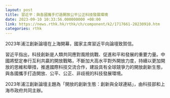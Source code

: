 ```yaml
---
layout: post
title: 習近平：與各國攜手打造開放公平公正科技發展環境
date: 2023-09-10 10:33:56.000000000 +08:00
link: https://news.rthk.hk/rthk/ch/component/k2/1717661-20230910.htm
categories: rthk
---
```


2023年浦江創新論壇在上海開幕，國家主席習近平向論壇致賀信。

習近平指出，科技創新是人類共同應對風險挑戰、促進和平和發展的重要力量。中國將堅定奉行互利共贏的開放戰略，不斷加大高水平對外開放力度，持續以更加開放的思維和舉措，推進國際科技交流合作，建設具有全球競爭力的開放創新生態，與各國攜手打造開放、公平、公正、非歧視的科技發展環境。

2023年浦江創新論壇主題為「開放的創新生態：創新與全球連結」，由科技部和上海市政府共同主辦。
